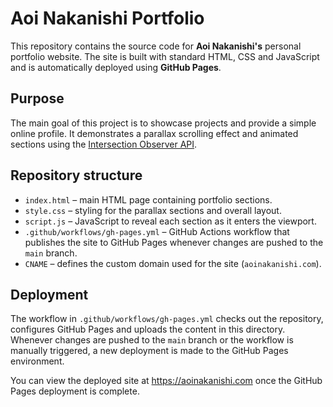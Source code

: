 # Aoi Nakanishi Portfolio

This repository contains the source code for **Aoi Nakanishi's** personal portfolio website. The site is built with standard HTML, CSS and JavaScript and is automatically deployed using **GitHub Pages**.

## Purpose

The main goal of this project is to showcase projects and provide a simple online profile. It demonstrates a parallax scrolling effect and animated sections using the [Intersection Observer API](https://developer.mozilla.org/en-US/docs/Web/API/Intersection_Observer_API).

## Repository structure

- `index.html` – main HTML page containing portfolio sections.
- `style.css` – styling for the parallax sections and overall layout.
- `script.js` – JavaScript to reveal each section as it enters the viewport.
- `.github/workflows/gh-pages.yml` – GitHub Actions workflow that publishes the site to GitHub Pages whenever changes are pushed to the `main` branch.
- `CNAME` – defines the custom domain used for the site (`aoinakanishi.com`).

## Deployment

The workflow in `.github/workflows/gh-pages.yml` checks out the repository, configures GitHub Pages and uploads the content in this directory. Whenever changes are pushed to the `main` branch or the workflow is manually triggered, a new deployment is made to the GitHub Pages environment.

You can view the deployed site at <https://aoinakanishi.com> once the GitHub Pages deployment is complete.

